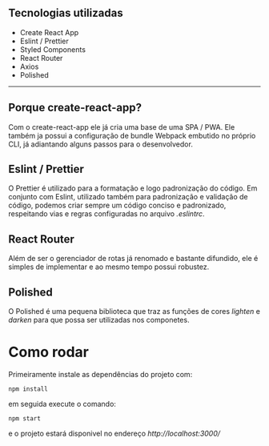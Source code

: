 ## Tecnologias utilizadas

- Create React App
- Eslint / Prettier
- Styled Components
- React Router
- Axios
- Polished

---

## Porque create-react-app?

Com o create-react-app ele já cria uma base de uma SPA / PWA. Ele também ja possui a configuração de bundle Webpack embutido no próprio CLI, já adiantando alguns passos para o desenvolvedor.

## Eslint / Prettier

O Prettier é utilizado para a formatação e logo padronização do código. Em conjunto com Eslint, utilizado também para padronização e validação de código, podemos criar sempre um código conciso e padronizado, respeitando vias e regras configuradas no arquivo _.eslintrc_.

## React Router

Além de ser o gerenciador de rotas já renomado e bastante difundido, ele é simples de implementar e ao mesmo tempo possui robustez.

## Polished

O Polished é uma pequena biblioteca que traz as funções de cores _lighten_ e _darken_ para que possa ser utilizadas nos componetes.

# Como rodar

Primeiramente instale as dependências do projeto com:

```
npm install
```

em seguida execute o comando:

```
npm start
```

e o projeto estará disponivel no endereço _http://localhost:3000/_
